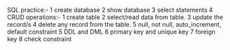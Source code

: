 SQL practice:- 
1 create database
2 show database
3 select statements
4 CRUD operations:-
    1 create table
    2 select/read data from table.
    3 update the record/s
    4 delete any record from the table.
5 null, not null, auto_increment, default constraint
5 DDL and DML
6 primary key and unique key
7 foreign key
8 check constraint